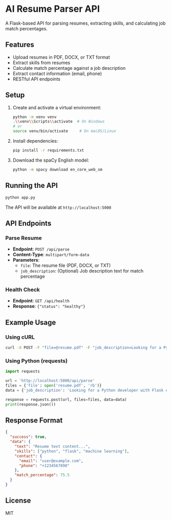 # AI Resume Parser API

A Flask-based API for parsing resumes, extracting skills, and calculating job match percentages.

## Features

- Upload resumes in PDF, DOCX, or TXT format
- Extract skills from resumes
- Calculate match percentage against a job description
- Extract contact information (email, phone)
- RESTful API endpoints

## Setup

1. Create and activate a virtual environment:
   ```bash
   python -m venv venv
   .\\venv\\Scripts\\activate  # On Windows
   # or
   source venv/bin/activate     # On macOS/Linux
   ```

2. Install dependencies:
   ```bash
   pip install -r requirements.txt
   ```

3. Download the spaCy English model:
   ```bash
   python -m spacy download en_core_web_sm
   ```

## Running the API

```bash
python app.py
```

The API will be available at `http://localhost:5000`

## API Endpoints

### Parse Resume
- **Endpoint**: `POST /api/parse`
- **Content-Type**: `multipart/form-data`
- **Parameters**:
  - `file`: The resume file (PDF, DOCX, or TXT)
  - `job_description`: (Optional) Job description text for match percentage

### Health Check
- **Endpoint**: `GET /api/health`
- **Response**: `{"status": "healthy"}`

## Example Usage

### Using cURL
```bash
curl -X POST -F "file=@resume.pdf" -F "job_description=Looking for a Python developer with Flask experience" http://localhost:5000/api/parse
```

### Using Python (requests)
```python
import requests

url = 'http://localhost:5000/api/parse'
files = {'file': open('resume.pdf', 'rb')}
data = {'job_description': 'Looking for a Python developer with Flask experience'}

response = requests.post(url, files=files, data=data)
print(response.json())
```

## Response Format

```json
{
  "success": true,
  "data": {
    "text": "Resume text content...",
    "skills": ["python", "flask", "machine learning"],
    "contact": {
      "email": "user@example.com",
      "phone": "+1234567890"
    },
    "match_percentage": 75.5
  }
}
```

## License

MIT
